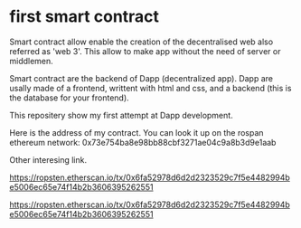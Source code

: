 # first smart contract
Smart contract allow enable the creation of the decentralised web also referred as 'web 3'. This allow to make app without the need of server or middlemen.

Smart contract are the backend of Dapp (decentralized app). Dapp are usally made of a frontend, writtent with html and css, and a backend (this is the database for your frontend).

This repositery show my first attempt at Dapp development.

Here is the address of my contract. You can look it up on the rospan ethereum network: 0x73e754ba8e98bb88cbf3271ae04c9a8b3d9e1aab

Other interesing link.

https://ropsten.etherscan.io/tx/0x6fa52978d6d2d2323529c7f5e4482994be5006ec65e74f14b2b3606395262551

https://ropsten.etherscan.io/tx/0x6fa52978d6d2d2323529c7f5e4482994be5006ec65e74f14b2b3606395262551

